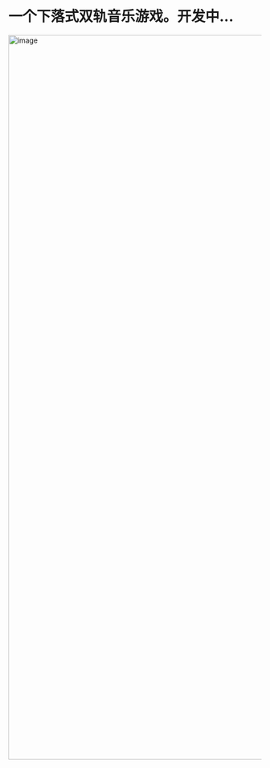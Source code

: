 # 一个下落式双轨音乐游戏。开发中...
<img width="1440" alt="image" src="https://github.com/user-attachments/assets/9c19dbf2-6823-41b7-b08a-c5389e8b6924">
